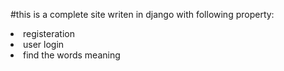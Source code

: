 #this is a complete site writen in django with following property:
<li>registeration</li>
<li>user login</li>
<li>find the words meaning</li>
